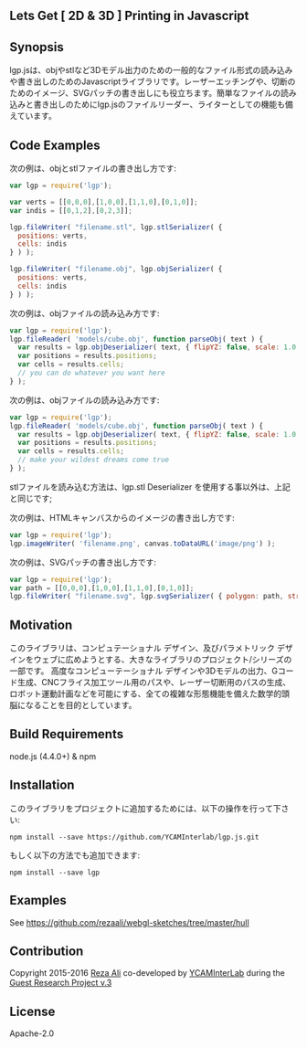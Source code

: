 ## Lets Get [ 2D & 3D ] Printing in Javascript

## Synopsis
lgp.jsは、objやstlなど3Dモデル出力のための一般的なファイル形式の読み込みや書き出しのためのJavascriptライブラリです。レーザーエッチングや、切断のためのイメージ、SVGパッチの書き出しにも役立ちます。簡単なファイルの読み込みと書き出しのためにlgp.jsのファイルリーダー、ライターとしての機能も備えています。

## Code Examples
次の例は、objとstlファイルの書き出し方です:

```js
var lgp = require('lgp');

var verts = [[0,0,0],[1,0,0],[1,1,0],[0,1,0]];
var indis = [[0,1,2],[0,2,3]];

lgp.fileWriter( "filename.stl", lgp.stlSerializer( {
  positions: verts,
  cells: indis
} ) );

lgp.fileWriter( "filename.obj", lgp.objSerializer( {
  positions: verts,
  cells: indis
} ) );
```

次の例は、objファイルの読み込み方です:
```js
var lgp = require('lgp');
lgp.fileReader( 'models/cube.obj', function parseObj( text ) {  
  var results = lgp.objDeserializer( text, { flipYZ: false, scale: 1.0 } );
  var positions = results.positions;
  var cells = results.cells;
  // you can do whatever you want here
} );
```

次の例は、objファイルの読み込み方です:
```js
var lgp = require('lgp');
lgp.fileReader( 'models/cube.obj', function parseObj( text ) {  
  var results = lgp.objDeserializer( text, { flipYZ: false, scale: 1.0 } );
  var positions = results.positions;
  var cells = results.cells;
  // make your wildest dreams come true
} );
```
stlファイルを読み込む方法は、lgp.stl Deserializer を使用する事以外は、上記と同じです;

次の例は、HTMLキャンバスからのイメージの書き出し方です:
```js
var lgp = require('lgp');
lgp.imageWriter( 'filename.png', canvas.toDataURL('image/png') );
```

次の例は、SVGパッチの書き出し方です:
```js
var lgp = require('lgp');
var path = [[0,0,0],[1,0,0],[1,1,0],[0,1,0]];
lgp.fileWriter( "filename.svg", lgp.svgSerializer( { polygon: path, strokeWidth: 0.1 } ) );
```

## Motivation
このライブラリは、コンピュテーショナル デザイン、及びパラメトリック デザインをウェブに広めようとする、大きなライブラリのプロジェクト/シリーズの一部です。
高度なコンピューテーショナル デザインや3Dモデルの出力、Gコード生成、CNCフライス加工ツール用のパスや、レーザー切断用のパスの生成、ロボット運動計画などを可能にする、全ての複雑な形態機能を備えた数学的頭脳になることを目的としています。

## Build Requirements
node.js (4.4.0+) & npm

## Installation
このライブラリをプロジェクトに追加するためには、以下の操作を行って下さい:
```
npm install --save https://github.com/YCAMInterlab/lgp.js.git
```

もしく以下の方法でも追加できます:
```
npm install --save lgp
```

## Examples
See https://github.com/rezaali/webgl-sketches/tree/master/hull

## Contribution
Copyright 2015-2016 [Reza Ali](http://www.syedrezaali.com) co-developed by [YCAMInterLab](http://interlab.ycam.jp/en/) during the [Guest Research Project v.3](http://interlab.ycam.jp/en/projects/guestresearch/vol3)

## License
Apache-2.0
